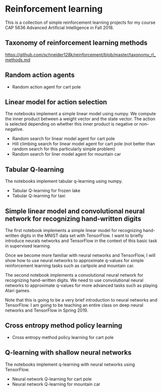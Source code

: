 # Reinforcement learning #

This is a collection of simple reinforcement learning projects for my course CAP 5636 Advanced Artificial Intelligence in Fall 2018.

## Taxonomy of reinforcement learning methods ##
https://github.com/schneider128k/reinforcement/blob/master/taxonomy_rl_methods.md

## Random action agents ##

* Random action agent for cart pole

## Linear model for action selection ##

The notebooks implement a simple linear model using numpy. We compute the inner product between a weight vector and the state vector. The action is selected depending on whether this inner product is negative or non-negative. 

* Random search for linear model agent for cart pole
* Hill climbing search for linear model agent for cart pole (not better than random search for this particularly simple problem)
* Random search for liner model agent for mountain car

## Tabular Q-learning ##

The notebooks implement tabular q-learning using numpy.

* Tabular Q-learning for frozen lake
* Tabular Q-learning for taxi

## Simple linear model and convolutional neural network for recognizing hand-written digits ##

The first notebook implements a simple linear model for recognizing hand-written digits in the MNIST data set with TensorFlow. I want to briefly introduce neurals networks and TensorFlow in the context of this basic task in supervised learning.  

Once we become more familiar with neural networks and TensorFlow, I will show how to use neural networks to approximate q-values for simple reinforcement learning tasks such as cartpole and mountain car.

The second notebook implements a convolutional neural network for recognizing hand-written digits. We need to use convolutional neural networks to approximate q-values for more advanced tasks such as playing Atari games.

Note that this is going to be a very brief introduction to neural networks and TensorFlow. I am going to be teaching an entire class on deep neural networks and TensorFlow in Spring 2019.

## Cross entropy method policy learning ##

* Cross entropy method policy learning for cart pole

## Q-learning with shallow neural networks ##

The notebooks implement q-learning with neural networks using TensorFlow.

* Neural network Q-learning for cart pole 
* Neural network Q-learning for mountain car 
